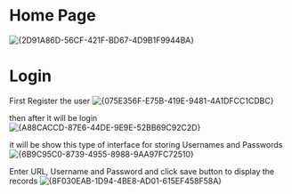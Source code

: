 # Home Page
![{2D91A86D-56CF-421F-BD67-4D9B1F9944BA}](https://github.com/user-attachments/assets/bebc8895-4ddd-469c-9408-fc1870031018)

# Login

First Register the user
![{075E356F-E75B-419E-9481-4A1DFCC1CDBC}](https://github.com/user-attachments/assets/fef340f2-0069-4672-be82-0c54616f76ae)

then after it will be login
![{A88CACCD-87E6-44DE-9E9E-52BB69C92C2D}](https://github.com/user-attachments/assets/b9ded6f5-d340-4c97-bc55-7f097023c027)

it will be show this type of interface for storing Usernames and Passwords
![{6B9C95C0-8739-4955-8988-9AA97FC72510}](https://github.com/user-attachments/assets/9a6837d3-7093-45e1-a503-ec1a24edb3f3)

Enter URL, Username and Password and click save button to display the records
![{8F030EAB-1D94-4BE8-AD01-615EF458F58A}](https://github.com/user-attachments/assets/fd693240-4bd3-43c4-8334-f3fb5501408e)
